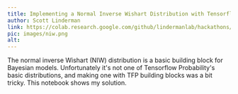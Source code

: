 ```yaml
---
title: Implementing a Normal Inverse Wishart Distribution with Tensorflow Probability
author: Scott Linderman
link: https://colab.research.google.com/github/lindermanlab/hackathons/blob/master/notebooks/TFP_Normal_Inverse_Wishart.ipynb
pic: images/niw.png
alt: 
---
```

The normal inverse Wishart (NIW) distribution is a basic building block for Bayesian models. Unfortunately it's not one of Tensorflow Probability's basic distributions, and making one with TFP building blocks was a bit tricky. This notebook shows my solution.
